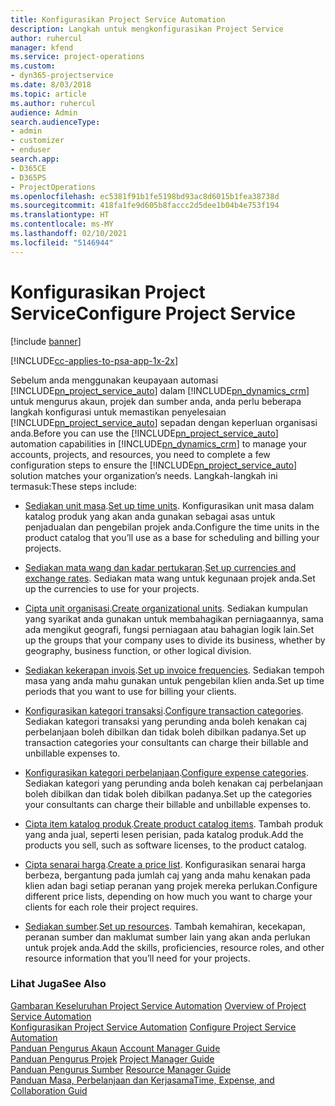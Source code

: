 ```yaml
---
title: Konfigurasikan Project Service Automation
description: Langkah untuk mengkonfigurasikan Project Service
author: ruhercul
manager: kfend
ms.service: project-operations
ms.custom:
- dyn365-projectservice
ms.date: 8/03/2018
ms.topic: article
ms.author: ruhercul
audience: Admin
search.audienceType:
- admin
- customizer
- enduser
search.app:
- D365CE
- D365PS
- ProjectOperations
ms.openlocfilehash: ec5381f91b1fe5198bd93ac8d6015b1fea38738d
ms.sourcegitcommit: 418fa1fe9d605b8faccc2d5dee1b04b4e753f194
ms.translationtype: HT
ms.contentlocale: ms-MY
ms.lasthandoff: 02/10/2021
ms.locfileid: "5146944"
---
```

# <a name="configure-project-service"></a><span data-ttu-id="18255-103">Konfigurasikan Project Service</span><span class="sxs-lookup"><span data-stu-id="18255-103">Configure Project Service</span></span>

[!include [banner](../includes/psa-now-project-operations.md)]

[!INCLUDE[cc-applies-to-psa-app-1x-2x](../includes/cc-applies-to-psa-app-1x-2x.md)]

<span data-ttu-id="18255-104">Sebelum anda menggunakan keupayaan automasi [!INCLUDE[pn_project_service_auto](../includes/pn-project-service-auto.md)] dalam [!INCLUDE[pn_dynamics_crm](../includes/pn-dynamics-crm.md)] untuk mengurus akaun, projek dan sumber anda, anda perlu beberapa langkah konfigurasi untuk memastikan penyelesaian [!INCLUDE[pn_project_service_auto](../includes/pn-project-service-auto.md)] sepadan dengan keperluan organisasi anda.</span><span class="sxs-lookup"><span data-stu-id="18255-104">Before you can use the [!INCLUDE[pn_project_service_auto](../includes/pn-project-service-auto.md)] automation capabilities in [!INCLUDE[pn_dynamics_crm](../includes/pn-dynamics-crm.md)] to manage your accounts, projects, and resources, you need to complete a few configuration steps to ensure the [!INCLUDE[pn_project_service_auto](../includes/pn-project-service-auto.md)] solution matches your organization’s needs.</span></span> <span data-ttu-id="18255-105">Langkah-langkah ini termasuk:</span><span class="sxs-lookup"><span data-stu-id="18255-105">These steps include:</span></span>  
  
-   <span data-ttu-id="18255-106">[Sediakan unit masa](../psa/set-up-time-units.md).</span><span class="sxs-lookup"><span data-stu-id="18255-106">[Set up time units](../psa/set-up-time-units.md).</span></span> <span data-ttu-id="18255-107">Konfigurasikan unit masa dalam katalog produk yang akan anda gunakan sebagai asas untuk penjadualan dan pengebilan projek anda.</span><span class="sxs-lookup"><span data-stu-id="18255-107">Configure the time units in the product catalog that you’ll use as a base for scheduling and billing your projects.</span></span>  
  
-   <span data-ttu-id="18255-108">[Sediakan mata wang dan kadar pertukaran](../psa/set-up-currencies-exchange-rates.md).</span><span class="sxs-lookup"><span data-stu-id="18255-108">[Set up currencies and exchange rates](../psa/set-up-currencies-exchange-rates.md).</span></span> <span data-ttu-id="18255-109">Sediakan mata wang untuk kegunaan projek anda.</span><span class="sxs-lookup"><span data-stu-id="18255-109">Set up the currencies to use for your projects.</span></span>  
  
-   <span data-ttu-id="18255-110">[Cipta unit organisasi](../psa/create-organizational-units.md).</span><span class="sxs-lookup"><span data-stu-id="18255-110">[Create organizational units](../psa/create-organizational-units.md).</span></span> <span data-ttu-id="18255-111">Sediakan kumpulan yang syarikat anda gunakan untuk membahagikan perniagaannya, sama ada mengikut geografi, fungsi perniagaan atau bahagian logik lain.</span><span class="sxs-lookup"><span data-stu-id="18255-111">Set up the groups that your company uses to divide its business, whether by geography, business function, or other logical division.</span></span>  
  
-   <span data-ttu-id="18255-112">[Sediakan kekerapan invois](../psa/set-up-invoice-frequencies.md).</span><span class="sxs-lookup"><span data-stu-id="18255-112">[Set up invoice frequencies](../psa/set-up-invoice-frequencies.md).</span></span> <span data-ttu-id="18255-113">Sediakan tempoh masa yang anda mahu gunakan untuk pengebilan klien anda.</span><span class="sxs-lookup"><span data-stu-id="18255-113">Set up time periods that you want to use for billing your clients.</span></span>  
  
-   <span data-ttu-id="18255-114">[Konfigurasikan kategori transaksi](../psa/configure-transaction-categories.md).</span><span class="sxs-lookup"><span data-stu-id="18255-114">[Configure transaction categories](../psa/configure-transaction-categories.md).</span></span> <span data-ttu-id="18255-115">Sediakan kategori transaksi yang perunding anda boleh kenakan caj perbelanjaan boleh dibilkan dan tidak boleh dibilkan padanya.</span><span class="sxs-lookup"><span data-stu-id="18255-115">Set up transaction categories your consultants can charge their billable and unbillable expenses to.</span></span>  
  
-   <span data-ttu-id="18255-116">[Konfigurasikan kategori perbelanjaan](../psa/configure-expense-categories.md).</span><span class="sxs-lookup"><span data-stu-id="18255-116">[Configure expense categories](../psa/configure-expense-categories.md).</span></span> <span data-ttu-id="18255-117">Sediakan kategori yang perunding anda boleh kenakan caj perbelanjaan boleh dibilkan dan tidak boleh dibilkan padanya.</span><span class="sxs-lookup"><span data-stu-id="18255-117">Set up the categories your consultants can charge their billable and unbillable expenses to.</span></span>  
  
-   <span data-ttu-id="18255-118">[Cipta item katalog produk](../psa/create-product-catalog-items.md).</span><span class="sxs-lookup"><span data-stu-id="18255-118">[Create product catalog items](../psa/create-product-catalog-items.md).</span></span> <span data-ttu-id="18255-119">Tambah produk yang anda jual, seperti lesen perisian, pada katalog produk.</span><span class="sxs-lookup"><span data-stu-id="18255-119">Add the products you sell, such as software licenses, to the product catalog.</span></span>  
  
-   <span data-ttu-id="18255-120">[Cipta senarai harga](../psa/create-price-list.md).</span><span class="sxs-lookup"><span data-stu-id="18255-120">[Create a price list](../psa/create-price-list.md).</span></span> <span data-ttu-id="18255-121">Konfigurasikan senarai harga berbeza, bergantung pada jumlah caj yang anda mahu kenakan pada klien adan bagi setiap peranan yang projek mereka perlukan.</span><span class="sxs-lookup"><span data-stu-id="18255-121">Configure different price lists, depending on how much you want to charge your clients for each role their project requires.</span></span>  
  
-   <span data-ttu-id="18255-122">[Sediakan sumber](../psa/set-up-resources.md).</span><span class="sxs-lookup"><span data-stu-id="18255-122">[Set up resources](../psa/set-up-resources.md).</span></span> <span data-ttu-id="18255-123">Tambah kemahiran, kecekapan, peranan sumber dan maklumat sumber lain yang akan anda perlukan untuk projek anda.</span><span class="sxs-lookup"><span data-stu-id="18255-123">Add the skills, proficiencies, resource roles, and other resource information that you’ll need for your projects.</span></span>  
  
### <a name="see-also"></a><span data-ttu-id="18255-124">Lihat Juga</span><span class="sxs-lookup"><span data-stu-id="18255-124">See Also</span></span>  
 <span data-ttu-id="18255-125">[Gambaran Keseluruhan Project Service Automation](../psa/overview.md) </span><span class="sxs-lookup"><span data-stu-id="18255-125">[Overview of Project Service Automation](../psa/overview.md) </span></span>  
 <span data-ttu-id="18255-126">[Konfigurasikan Project Service Automation](../psa/configure.md) </span><span class="sxs-lookup"><span data-stu-id="18255-126">[Configure Project Service Automation](../psa/configure.md) </span></span>  
 <span data-ttu-id="18255-127">[Panduan Pengurus Akaun](../psa/account-manager-guide.md) </span><span class="sxs-lookup"><span data-stu-id="18255-127">[Account Manager Guide](../psa/account-manager-guide.md) </span></span>  
 <span data-ttu-id="18255-128">[Panduan Pengurus Projek](../psa/project-manager-guide.md) </span><span class="sxs-lookup"><span data-stu-id="18255-128">[Project Manager Guide](../psa/project-manager-guide.md) </span></span>  
 <span data-ttu-id="18255-129">[Panduan Pengurus Sumber](../psa/resource-manager-guide.md) </span><span class="sxs-lookup"><span data-stu-id="18255-129">[Resource Manager Guide](../psa/resource-manager-guide.md) </span></span>  
 [<span data-ttu-id="18255-130">Panduan Masa, Perbelanjaan dan Kerjasama</span><span class="sxs-lookup"><span data-stu-id="18255-130">Time, Expense, and Collaboration Guid</span></span>](../psa/time-expense-collaboration-guide.md)
